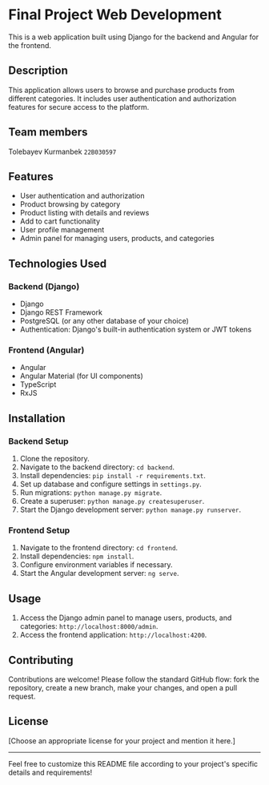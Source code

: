 # Final Project Web Development

This is a web application built using Django for the backend and Angular for the frontend.

## Description

This application allows users to browse and purchase products from different categories. It includes user authentication and authorization features for secure access to the platform.

## Team members

Tolebayev Kurmanbek `22B030597`

## Features

- User authentication and authorization
- Product browsing by category
- Product listing with details and reviews
- Add to cart functionality
- User profile management
- Admin panel for managing users, products, and categories

## Technologies Used

### Backend (Django)
- Django
- Django REST Framework
- PostgreSQL (or any other database of your choice)
- Authentication: Django's built-in authentication system or JWT tokens

### Frontend (Angular)
- Angular
- Angular Material (for UI components)
- TypeScript
- RxJS

## Installation

### Backend Setup

1. Clone the repository.
2. Navigate to the backend directory: `cd backend`.
3. Install dependencies: `pip install -r requirements.txt`.
4. Set up database and configure settings in `settings.py`.
5. Run migrations: `python manage.py migrate`.
6. Create a superuser: `python manage.py createsuperuser`.
7. Start the Django development server: `python manage.py runserver`.

### Frontend Setup

1. Navigate to the frontend directory: `cd frontend`.
2. Install dependencies: `npm install`.
3. Configure environment variables if necessary.
4. Start the Angular development server: `ng serve`.

## Usage

1. Access the Django admin panel to manage users, products, and categories: `http://localhost:8000/admin`.
2. Access the frontend application: `http://localhost:4200`.

## Contributing

Contributions are welcome! Please follow the standard GitHub flow: fork the repository, create a new branch, make your changes, and open a pull request.

## License

[Choose an appropriate license for your project and mention it here.]

---

Feel free to customize this README file according to your project's specific details and requirements!
